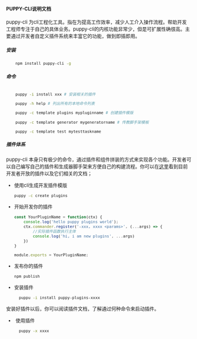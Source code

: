 <font size=2>

#### PUPPY-CLI说明文档
puppy-cli 为cli工程化工具。指在为提高工作效率，减少人工介入操作流程。帮助开发工程师专注于自己的具体业务。puppy-cli的内核功能非常少，但是可扩展性确很高。主要通过开发者自定义插件系统来丰富它的功能，做到即插即用。

##### 安装
```bash
    npm install puppy-cli -g
```


##### 命令
```bash

    puppy -i install xxx # 安装相关的插件

    puppy -h help # 列出所有的本地命令列表

    puppy -c template plugins mypluginname # 创建插件模版

    puppy -c template generator mygeneratorname # 传教脚手架模板

    puppy -c template test mytesttaskname


```


##### 插件体系

puppy-cli 本身只有极少的命令，通过插件和组件拼装的方式来实现各个功能。开发者可以自己编写自己的插件和生成器脚手架来方便自己的构建流程。你可以在[这里](https://www.baodu.com)看到目前开发者开放的插件以及它们相关的文档；

- 使用cli生成开发插件模版
  ``` bash
  puppy -c create plugins
  ```
- 开始开发你的插件
    ```ts
    const YourPluginName = function(ctx) {
        console.log('hello puppy plugins world');
        ctx.commander.register('-xxx, xxxx <params>', (...args) => {
            //实际插件函数执行主体
            console.log('hi, i am new plugins', ...args)
        })
    }

    module.exports = YourPluginName;
    ```
- 发布你的插件
    ```bash
    npm publish
    ```

- 安装插件
  
  ```bash
    puppu -i install puppy-plugins-xxxx
  ```
安装好插件以后，你可以阅读插件文档，了解通过何种命令来启动插件。

-  使用插件
  ```bash
    puppy -x xxxx
  ```
<font>